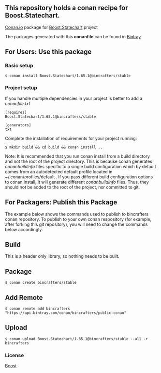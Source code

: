 ## This repository holds a conan recipe for Boost.Statechart.

[Conan.io](https://conan.io) package for [Boost.Statechart](https://github.com/Boostorg/Statechart) project

The packages generated with this **conanfile** can be found in [Bintray](https://bintray.com/bincrafters/public-conan/Boost.Statechart%3Abincrafters).

## For Users: Use this package

### Basic setup

    $ conan install Boost.Statechart/1.65.1@bincrafters/stable

### Project setup

If you handle multiple dependencies in your project is better to add a *conanfile.txt*

    [requires]
    Boost.Statechart/1.65.1@bincrafters/stable

    [generators]
    txt

Complete the installation of requirements for your project running:

    $ mkdir build && cd build && conan install ..
	
Note: It is recommended that you run conan install from a build directory and not the root of the project directory.  This is because conan generates *conanbuildinfo* files specific to a single build configuration which by default comes from an autodetected default profile located in ~/.conan/profiles/default .  If you pass different build configuration options to conan install, it will generate different *conanbuildinfo* files.  Thus, they should not be added to the root of the project, nor committed to git. 

## For Packagers: Publish this Package

The example below shows the commands used to publish to bincrafters conan repository. To publish to your own conan respository (for example, after forking this git repository), you will need to change the commands below accordingly. 

## Build  

This is a header only library, so nothing needs to be built.

## Package 

    $ conan create bincrafters/stable
	
## Add Remote

	$ conan remote add bincrafters "https://api.bintray.com/conan/bincrafters/public-conan"

## Upload

    $ conan upload Boost.Statechart/1.65.1@bincrafters/stable --all -r bincrafters

### License
[Boost](www.boost.org/LICENSE_1_0.txt)
